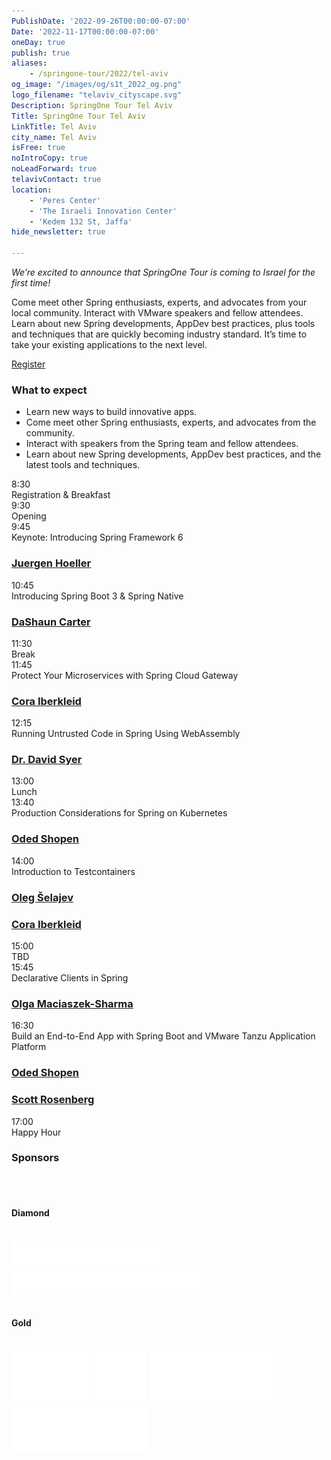 ```yaml
---
PublishDate: '2022-09-26T00:00:00-07:00'
Date: '2022-11-17T00:00:00-07:00'
oneDay: true
publish: true
aliases:
    - /springone-tour/2022/tel-aviv
og_image: "/images/og/s1t_2022_og.png"
logo_filename: "telaviv_cityscape.svg"
Description: SpringOne Tour Tel Aviv
Title: SpringOne Tour Tel Aviv
LinkTitle: Tel Aviv
city_name: Tel Aviv
isFree: true
noIntroCopy: true
noLeadForward: true
telavivContact: true
location:
    - 'Peres Center'
    - 'The Israeli Innovation Center'
    - 'Kedem 132 St, Jaffa'
hide_newsletter: true

---
```

_We’re excited to announce that SpringOne Tour is coming to Israel for the first time!_

Come meet other Spring enthusiasts, experts, and advocates from your local community. Interact with VMware speakers and fellow attendees. Learn about new Spring developments, AppDev best practices, plus tools and techniques that are quickly becoming industry standard.
It’s time to take your existing applications to the next level.

<a class='btn mt-2 lightbox mb-5 green' href='#register'>Register</a>

### What to expect
<ul class="mb-5">
    <li>Learn new ways to build innovative apps.</li>
    <li>Come meet other Spring enthusiasts, experts, and advocates from the community.</li>
    <li>Interact with speakers from the Spring team and fellow attendees.</li>
    <li>Learn about new Spring developments, AppDev best practices, and the latest tools and techniques.</li>
</ul>

<div id="register" class='p-5' style="display:none">
	<h3 class='-text-white mb-3 hide'>Register</h3>
	<script src="https://connect.tanzu.vmware.com/js/forms2/js/forms2.min.js"></script>
	<form id="mktoForm_9174"></form>
	<script>
	  MktoForms2.setOptions({formXDPath : "/rs/pivotal/images/marketo-xdframe-relative.html"});
	  MktoForms2.loadForm("https://connect.tanzu.vmware.com", "625-IUJ-009", 9174, function(form){
			form.onSuccess(function(values, followUpUrl) {
				form.getFormElem().hide();
				$('.hide').hide();
				$('.confirmation').show();
				return false;
			});
	  });
	</script>
	<div class='confirmation' style="display:none">
		<h3 class="-text-white mt-0">Thank you for registering!</h3>
        <p>Save the date:</p>
        <p>
            <a href="https://d18qp689yd19g7.cloudfront.net/2022/SpringOne%2BTour%2BTel%2BAviv.ics" target="_blank" id="">Outlook/iCal</a> 
            <a href="https://www.google.com/calendar/render?action=TEMPLATE&text=SpringOne+Tour+Tel+Aviv&details=Come+meet+other+Spring+enthusiasts%2C+experts%2C+and+advocates+from+your+local+community.+Interact+with+VMware+speakers+and+fellow+attendees.+Learn+about+new+Spring+developments%2C+AppDev+best+practices%2C+plus+tools+and+techniques+that+are+quickly+becoming+industry+standard.+It%E2%80%99s+time+to+take+your+existing+applications+to+the+next+level.&location=Peres+Center%2C+The+Israeli+Innovation+Center%2C+Kedem+132+St%2C+Jaffa&dates=20221117T060000Z%2F20221117T160000Z" target="_blank" id="">Google</a>
        <p>
	</div>
</div>

<div id="day-1-agenda" class="agenda p-lg-5 p-3 mb-5">
    <div class="row py-3 border-bottom flex-nowrap">
        <div class="time col-2 pl-0 h4">8:30</div>
        <div class="talk-title col-7 h4">Registration & Breakfast</div>
        <div class="col-sm-1 col-0 px-0 px-0"></div>
        <div class="name col-3"></div>
    </div>
    <div class="row py-3 border-bottom flex-nowrap">
        <div class="time col-2 pl-0 h4">9:30</div>
        <div class="talk-title col-7 h4">Opening</div>
        <div class="col-sm-1 col-0 px-0 px-0"></div>
        <div class="name col-3"></div>
    </div>        
    <div class="row py-3 border-bottom flex-nowrap">
        <div class="time col-2 pl-0 h4">9:45</div>
        <div class="talk-title col-7 h4">
            Keynote: Introducing Spring Framework 6
        </div>
        <div class="name col-3">
            <h3 class="h4 py-0"><a class="lightbox" href="#juergen-hoeller">Juergen Hoeller</a></h3>
        </div>
    </div>
    <div class="row py-3 border-bottom flex-nowrap">
        <div class="time col-2 pl-0 h4">10:45</div>
        <div class="talk-title col-7 h4">
            Introducing Spring Boot 3 & Spring Native
        </div>
        <div class="name col-3">
            <h3 class="h4 py-0">
                <a class="lightbox" href="#dashaun-carter">DaShaun Carter</a>
            </h3>
        </div>
    </div>
    <div class="row py-3 border-bottom flex-nowrap">
        <div class="time col-2 pl-0 h4">11:30</div>
        <div class="talk-title col-7 h4">Break</div>
        <div class="name col-3"></div>
    </div>
    <div class="row py-3 border-bottom flex-nowrap">
        <div class="time col-2 pl-0 h4">11:45</div>
        <div class="talk-title col-7 h4">
            Protect Your Microservices with Spring Cloud Gateway
        </div>
        <div class="name col-3">
            <h3 class="h4 py-0">
                <a class="lightbox" href="#cora-iberkleid">Cora Iberkleid</a>
            </h3>
        </div>
    </div>
    <div class="row py-3 border-bottom flex-nowrap">
        <div class="time col-2 pl-0 h4">12:15</div>
        <div class="talk-title col-7 h4">
            Running Untrusted Code in Spring Using WebAssembly
        </div>
        <div class="name col-3">
            <h3 class="h4 py-0">
                <a class="lightbox" href="#dave-syer">Dr. David Syer</a>
            </h3>
        </div>
    </div>
    <div class="row py-3 border-bottom flex-nowrap">
        <div class="time col-2 pl-0 h4">13:00</div>
        <div class="talk-title col-7 h4">Lunch</div>
        <div class="col-sm-1 col-0 px-0 px-0"></div>
        <div class="name col-3"></div>
    </div>
    <div class="row py-3 border-bottom flex-nowrap">
        <div class="time col-2 pl-0 h4">13:40</div>
        <div class="talk-title col-7 h4">
            Production Considerations for Spring on Kubernetes
        </div>
        <div class="name col-3">
            <h3 class="h4 py-0"><a class="lightbox" href="#oded-shopen">Oded Shopen</a></h3>
        </div>
    </div>
    <div class="row py-3 border-bottom flex-nowrap">
        <div class="time col-2 pl-0 h4">14:00</div>
        <div class="talk-title col-7 h4">
            Introduction to Testcontainers
        </div>
        <div class="name col-3">
            <h3 class="h4 py-0">
                <a class="lightbox" href="#oleg-selajev">Oleg Šelajev</a>
            </h3>
            <h3 class="h4 py-0">
                <a class="lightbox" href="#cora-iberkleid">Cora Iberkleid</a>
            </h3>
        </div>
    </div>
    <div class="row py-3 border-bottom flex-nowrap">
        <div class="time col-2 pl-0 h4">15:00</div>
        <div class="talk-title col-7 h4">TBD</div>
        <div class="name col-3">
            <!-- <h3 class="h4 py-0"><a class="lightbox" href="#nate-schutta">Nate Schutta</a></h3> -->
        </div>
    </div>
    <div class="row py-3 border-bottom flex-nowrap">
        <div class="time col-2 pl-0 h4">15:45</div>
        <div class="talk-title col-7 h4">
            Declarative Clients in Spring
        </div>
        <div class="name col-3">
            <h3 class="h4 py-0">
                <a class="lightbox" href="#olga-maciaszek-sharma">Olga Maciaszek-Sharma</a>
            </h3>
        </div>
    </div>
    <div class="row py-3 border-bottom flex-nowrap">
        <div class="time col-2 pl-0 h4">16:30</div>
        <div class="talk-title col-7 h4">
            Build an End-to-End App with Spring Boot and VMware Tanzu Application Platform
        </div>
        <div class="name col-3">
            <h3 class="h4 py-0">
                <a class="lightbox" href="#oded-shopen">Oded Shopen</a>
            </h3>
            <h3 class="h4 py-0">
                <a class="lightbox" href="#scott-rosenberg">Scott Rosenberg</a>
            </h3>
        </div>
    </div>
    <div class="row py-3 flex-nowrap">
        <div class="time col-2 pl-0 h4">17:00</div>
        <div class="talk-title col-7 h4">
            Happy Hour
        </div>
    </div>
</div>

### Sponsors

<br>
<br>

#### Diamond

<br>
<div class="sponsor-container">
<img id="terasky-sponsor" src="../../images/logo-terasky.svg" style="height:40px" class="mr-5 mb-5 d-block d-lg-inline">
<img id="dell-sponsor" src="../../images/logo-dell-technologies.svg" style="height:40px; transform: translateY(5px)" class="mb-5 d-block d-lg-inline">
</div>

<br>

#### Gold

<br>
<div class="sponsor-container">
<img src="../../images/logo-wizards.svg" style="height:80px" class="mr-5 mb-5 d-block d-lg-inline">
<img src="../../images/logo-bezeq.png" style="height:80px" class="mr-5 mb-5 d-block d-lg-inline">
<img id="bynet-sponsor" src="../../images/logo-bynet.svg" style="height:80px" class="mr-5 mb-5 d-block d-lg-inline">
<img src="../../images/logo-portworx.png" style="height:80px" class="mb-5 d-block d-lg-inline">
</div>
